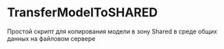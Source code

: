 # TransferModelToSHARED

Простой скрипт для копирования модели в зону Shared в среде общих данных на файловом сервере
